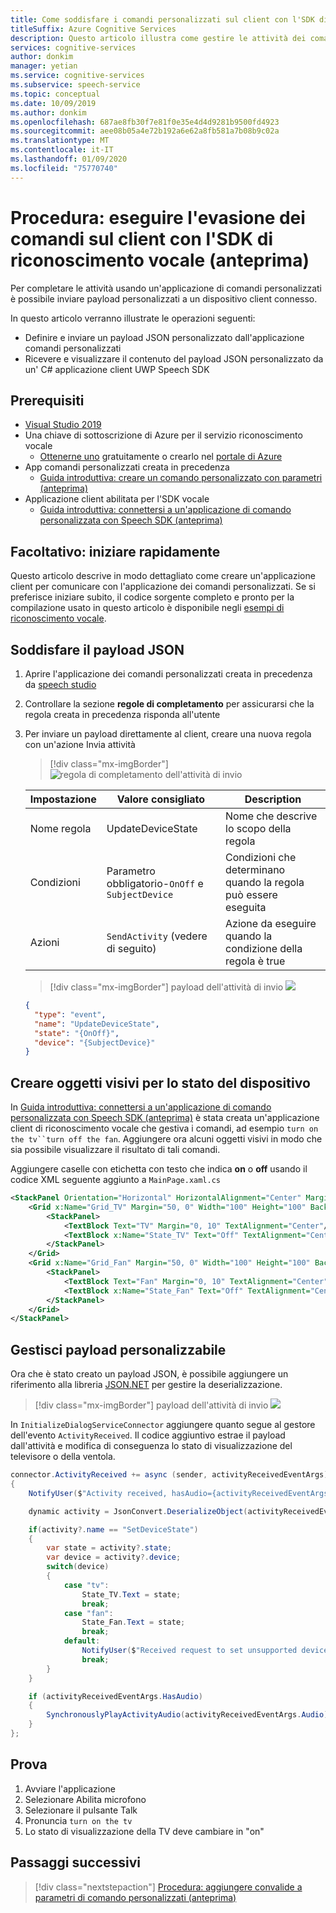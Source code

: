 ```yaml
---
title: Come soddisfare i comandi personalizzati sul client con l'SDK di riconoscimento vocale
titleSuffix: Azure Cognitive Services
description: Questo articolo illustra come gestire le attività dei comandi personalizzati sul client con l'SDK di riconoscimento vocale.
services: cognitive-services
author: donkim
manager: yetian
ms.service: cognitive-services
ms.subservice: speech-service
ms.topic: conceptual
ms.date: 10/09/2019
ms.author: donkim
ms.openlocfilehash: 687ae8fb30f7e81f0e35e4d4d9281b9500fd4923
ms.sourcegitcommit: aee08b05a4e72b192a6e62a8fb581a7b08b9c02a
ms.translationtype: MT
ms.contentlocale: it-IT
ms.lasthandoff: 01/09/2020
ms.locfileid: "75770740"
---
```

# <a name="how-to-fulfill-commands-on-the-client-with-the-speech-sdk-preview"></a>Procedura: eseguire l'evasione dei comandi sul client con l'SDK di riconoscimento vocale (anteprima)

Per completare le attività usando un'applicazione di comandi personalizzati è possibile inviare payload personalizzati a un dispositivo client connesso.

In questo articolo verranno illustrate le operazioni seguenti:

- Definire e inviare un payload JSON personalizzato dall'applicazione comandi personalizzati
- Ricevere e visualizzare il contenuto del payload JSON personalizzato da un' C# applicazione client UWP Speech SDK

## <a name="prerequisites"></a>Prerequisiti

- [Visual Studio 2019](https://visualstudio.microsoft.com/downloads/)
- Una chiave di sottoscrizione di Azure per il servizio riconoscimento vocale
  - [Ottenerne uno](get-started.md) gratuitamente o crearlo nel [portale di Azure](https://portal.azure.com)
- App comandi personalizzati creata in precedenza
  - [Guida introduttiva: creare un comando personalizzato con parametri (anteprima)](./quickstart-custom-speech-commands-create-parameters.md)
- Applicazione client abilitata per l'SDK vocale
  - [Guida introduttiva: connettersi a un'applicazione di comando personalizzata con Speech SDK (anteprima)](./quickstart-custom-speech-commands-speech-sdk.md)

## <a name="optional-get-started-fast"></a>Facoltativo: iniziare rapidamente

Questo articolo descrive in modo dettagliato come creare un'applicazione client per comunicare con l'applicazione dei comandi personalizzati. Se si preferisce iniziare subito, il codice sorgente completo e pronto per la compilazione usato in questo articolo è disponibile negli [esempi di riconoscimento vocale](https://aka.ms/csspeech/samples).

## <a name="fulfill-with-json-payload"></a>Soddisfare il payload JSON

1. Aprire l'applicazione dei comandi personalizzati creata in precedenza da [speech studio](https://speech.microsoft.com/)
1. Controllare la sezione **regole di completamento** per assicurarsi che la regola creata in precedenza risponda all'utente
1. Per inviare un payload direttamente al client, creare una nuova regola con un'azione Invia attività

   > [!div class="mx-imgBorder"]
   > ![regola di completamento dell'attività di invio](media/custom-speech-commands/fulfill-sdk-completion-rule.png)

   | Impostazione | Valore consigliato | Description |
   | ------- | --------------- | ----------- |
   | Nome regola | UpdateDeviceState | Nome che descrive lo scopo della regola |
   | Condizioni | Parametro obbligatorio-`OnOff` e `SubjectDevice` | Condizioni che determinano quando la regola può essere eseguita |
   | Azioni | `SendActivity` (vedere di seguito) | Azione da eseguire quando la condizione della regola è true |

   > [!div class="mx-imgBorder"]
   > payload dell'attività di invio ![](media/custom-speech-commands/fulfill-sdk-send-activity-action.png)

   ```json
   {
     "type": "event",
     "name": "UpdateDeviceState",
     "state": "{OnOff}",
     "device": "{SubjectDevice}"
   }
   ```

## <a name="create-visuals-for-device-on-or-off-state"></a>Creare oggetti visivi per lo stato del dispositivo

In [Guida introduttiva: connettersi a un'applicazione di comando personalizzata con Speech SDK (anteprima)](./quickstart-custom-speech-commands-speech-sdk.md) è stata creata un'applicazione client di riconoscimento vocale che gestiva i comandi, ad esempio `turn on the tv``turn off the fan`. Aggiungere ora alcuni oggetti visivi in modo che sia possibile visualizzare il risultato di tali comandi.

Aggiungere caselle con etichetta con testo che indica **on** o **off** usando il codice XML seguente aggiunto a `MainPage.xaml.cs`

```xml
<StackPanel Orientation="Horizontal" HorizontalAlignment="Center" Margin="20">
    <Grid x:Name="Grid_TV" Margin="50, 0" Width="100" Height="100" Background="LightBlue">
        <StackPanel>
            <TextBlock Text="TV" Margin="0, 10" TextAlignment="Center"/>
            <TextBlock x:Name="State_TV" Text="Off" TextAlignment="Center"/>
        </StackPanel>
    </Grid>
    <Grid x:Name="Grid_Fan" Margin="50, 0" Width="100" Height="100" Background="LightBlue">
        <StackPanel>
            <TextBlock Text="Fan" Margin="0, 10" TextAlignment="Center"/>
            <TextBlock x:Name="State_Fan" Text="Off" TextAlignment="Center"/>
        </StackPanel>
    </Grid>
</StackPanel>
```

## <a name="handle-customizable-payload"></a>Gestisci payload personalizzabile

Ora che è stato creato un payload JSON, è possibile aggiungere un riferimento alla libreria [JSON.NET](https://www.newtonsoft.com/json) per gestire la deserializzazione.

> [!div class="mx-imgBorder"]
> payload dell'attività di invio ![](media/custom-speech-commands/fulfill-sdk-json-nuget.png)

In `InitializeDialogServiceConnector` aggiungere quanto segue al gestore dell'evento `ActivityReceived`. Il codice aggiuntivo estrae il payload dall'attività e modifica di conseguenza lo stato di visualizzazione del televisore o della ventola.

```C#
connector.ActivityReceived += async (sender, activityReceivedEventArgs) =>
{
    NotifyUser($"Activity received, hasAudio={activityReceivedEventArgs.HasAudio} activity={activityReceivedEventArgs.Activity}");

    dynamic activity = JsonConvert.DeserializeObject(activityReceivedEventArgs.Activity);

    if(activity?.name == "SetDeviceState")
    {
        var state = activity?.state;
        var device = activity?.device;
        switch(device)
        {
            case "tv":
                State_TV.Text = state;
                break;
            case "fan":
                State_Fan.Text = state;
                break;
            default:
                NotifyUser($"Received request to set unsupported device {device} to {state}");
                break;
        }
    }

    if (activityReceivedEventArgs.HasAudio)
    {
        SynchronouslyPlayActivityAudio(activityReceivedEventArgs.Audio);
    }
};
```

## <a name="try-it-out"></a>Prova

1. Avviare l'applicazione
1. Selezionare Abilita microfono
1. Selezionare il pulsante Talk
1. Pronuncia `turn on the tv`
1. Lo stato di visualizzazione della TV deve cambiare in "on"

## <a name="next-steps"></a>Passaggi successivi

> [!div class="nextstepaction"]
> [Procedura: aggiungere convalide a parametri di comando personalizzati (anteprima)](./how-to-custom-speech-commands-validations.md)
